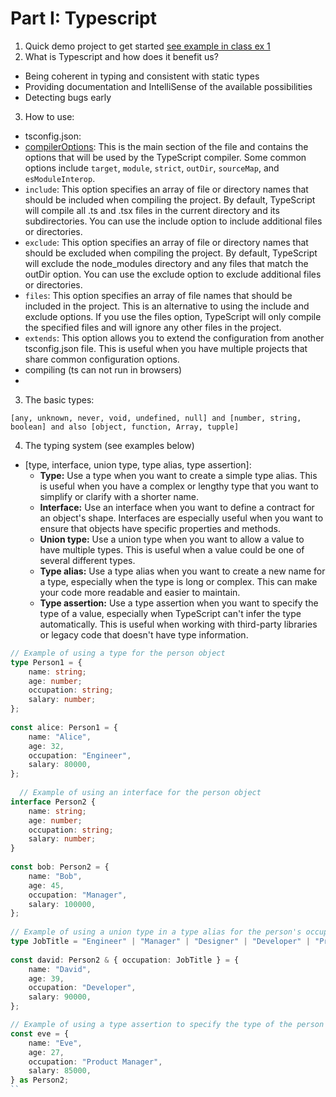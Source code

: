 # Part I: Typescript

1. Quick demo project to get started [see example in class ex 1](week02part02.md)
2. What is Typescript and how does it benefit us?
  - Being coherent in typing and consistent with static types
  - Providing documentation and IntelliSense of the available possibilities
  - Detecting bugs early
3. How to use:
  - tsconfig.json:
  - [compilerOptions](https://github.com/microsoft/TypeScript-New-Handbook/blob/master/reference/Compiler%20Options.md): This is the main section of the file and contains the options that will be used by the TypeScript compiler. Some common options include `target`, `module`, `strict`, `outDir`, `sourceMap`, and `esModuleInterop`.
  - `include`: This option specifies an array of file or directory names that should be included when compiling the project. By default, TypeScript will compile all .ts and .tsx files in the current directory and its subdirectories. You can use the include option to include additional files or directories.
  - `exclude`: This option specifies an array of file or directory names that should be excluded when compiling the project. By default, TypeScript will exclude the node_modules directory and any files that match the outDir option. You can use the exclude option to exclude additional files or directories.
  - `files`: This option specifies an array of file names that should be included in the project. This is an alternative to using the include and exclude options. If you use the files option, TypeScript will only compile the specified files and will ignore any other files in the project.
  - `extends`: This option allows you to extend the configuration from another tsconfig.json file. This is useful when you have multiple projects that share common configuration options.
  - compiling (ts can not run in browsers)
  -
3. The basic types:

```[any, unknown, never, void, undefined, null] and [number, string, boolean] and also [object, function, Array, tupple]```

4. The typing system (see examples below)
- [type, interface, union type, type alias, type assertion]:
  - **Type:** Use a type when you want to create a simple type alias. This is useful when you have a complex or lengthy type that you want to simplify or clarify with a shorter name.
  - **Interface:** Use an interface when you want to define a contract for an object's shape. Interfaces are especially useful when you want to ensure that objects have specific properties and methods.
  - **Union type:** Use a union type when you want to allow a value to have multiple types. This is useful when a value could be one of several different types.
  - **Type alias:** Use a type alias when you want to create a new name for a type, especially when the type is long or complex. This can make your code more readable and easier to maintain.
  - **Type assertion:** Use a type assertion when you want to specify the type of a value, especially when TypeScript can't infer the type automatically. This is useful when working with third-party libraries or legacy code that doesn't have type information.


```Typescript
// Example of using a type for the person object
type Person1 = {
    name: string;
    age: number;
    occupation: string;
    salary: number;
};
  
const alice: Person1 = {
    name: "Alice",
    age: 32,
    occupation: "Engineer",
    salary: 80000,
};
  
  // Example of using an interface for the person object
interface Person2 {
    name: string;
    age: number;
    occupation: string;
    salary: number;
}
  
const bob: Person2 = {
    name: "Bob",
    age: 45,
    occupation: "Manager",
    salary: 100000,
};
  
// Example of using a union type in a type alias for the person's occupation
type JobTitle = "Engineer" | "Manager" | "Designer" | "Developer" | "Product Manager" | "Data Analyst" | "UI/UX Designer" | "CTO" | "Marketing Manager" | "Junior Developer";
  
const david: Person2 & { occupation: JobTitle } = {
    name: "David",
    age: 39,
    occupation: "Developer",
    salary: 90000,
};

// Example of using a type assertion to specify the type of the person object. This means you are overriding the type inference of the compiler (Dont worry about this. I know what I am doing)
const eve = {
    name: "Eve",
    age: 27,
    occupation: "Product Manager",
    salary: 85000,
} as Person2;
``
